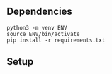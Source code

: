 ## Dependencies

```
python3 -m venv ENV
source ENV/bin/activate
pip install -r requirements.txt
```

## Setup

```

```
